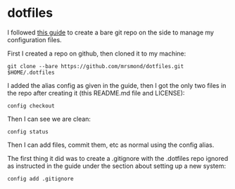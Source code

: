 # dotfiles
I followed [this guide](https://www.atlassian.com/git/tutorials/dotfiles) to
create a bare git repo on the side to manage my configuration files.

First I created a repo on github, then cloned it to my machine:

```
git clone --bare https://github.com/mrsmond/dotfiles.git $HOME/.dotfiles
```

I added the alias config as given in the guide, then I got the only two files in
the repo after creating it (this README.md file and LICENSE):

```
config checkout
```

Then I can see we are clean:

```
config status
```

Then I can add files, commit them, etc as normal using the config alias.

The first thing it did was to create a .gitignore with the .dotfiles repo
ignored as instructed in the guide under the section about setting up a new
system:

```
config add .gitignore
```
